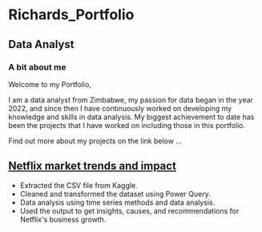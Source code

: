 # Richards_Portfolio

## Data Analyst

### A bit about me

Welcome to my Portfolio, 

I am a data analyst from Zimbabwe, my passion for  data began  in the year 2022, and since then I have continuously worked on  developing my knowledge and skills  in data analysis. My biggest achievement to date has been the projects that I have worked on including those in this portfolio.

Find out more about my projects on the link below ...

## [Netflix market trends and impact](https://github.com/richardmukechiwa/Netflix-Analysis-Project-.git)

- Extracted the CSV file from Kaggle.
- Cleaned and transformed the dataset using Power Query.
- Data analysis using time series methods and data analysis.
- Used the output to get insights, causes, and recommendations for Netflix's business growth.

																			

